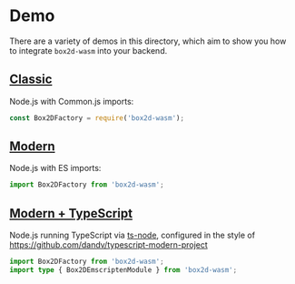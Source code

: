 # Demo

There are a variety of demos in this directory, which aim to show you how to integrate `box2d-wasm` into your backend.

## [Classic](classic)

Node.js with Common.js imports:

```js
const Box2DFactory = require('box2d-wasm');
```

## [Modern](modern)

Node.js with ES imports:

```js
import Box2DFactory from 'box2d-wasm';
```

## [Modern + TypeScript](modern-ts)

Node.js running TypeScript via [ts-node](https://github.com/TypeStrong/ts-node), configured in the style of https://github.com/dandv/typescript-modern-project

```ts
import Box2DFactory from 'box2d-wasm';
import type { Box2DEmscriptenModule } from 'box2d-wasm';
```